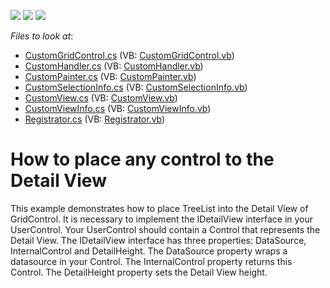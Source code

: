 <!-- default badges list -->
![](https://img.shields.io/endpoint?url=https://codecentral.devexpress.com/api/v1/VersionRange/128630605/11.1.4%2B)
[![](https://img.shields.io/badge/Open_in_DevExpress_Support_Center-FF7200?style=flat-square&logo=DevExpress&logoColor=white)](https://supportcenter.devexpress.com/ticket/details/E3387)
[![](https://img.shields.io/badge/📖_How_to_use_DevExpress_Examples-e9f6fc?style=flat-square)](https://docs.devexpress.com/GeneralInformation/403183)
<!-- default badges end -->
<!-- default file list -->
*Files to look at*:

* [CustomGridControl.cs](./CS/GridControlDetailView/CustomGrid/CustomGridControl.cs) (VB: [CustomGridControl.vb](./VB/GridControlDetailView/CustomGrid/CustomGridControl.vb))
* [CustomHandler.cs](./CS/GridControlDetailView/CustomGrid/CustomHandler.cs) (VB: [CustomHandler.vb](./VB/GridControlDetailView/CustomGrid/CustomHandler.vb))
* [CustomPainter.cs](./CS/GridControlDetailView/CustomGrid/CustomPainter.cs) (VB: [CustomPainter.vb](./VB/GridControlDetailView/CustomGrid/CustomPainter.vb))
* [CustomSelectionInfo.cs](./CS/GridControlDetailView/CustomGrid/CustomSelectionInfo.cs) (VB: [CustomSelectionInfo.vb](./VB/GridControlDetailView/CustomGrid/CustomSelectionInfo.vb))
* [CustomView.cs](./CS/GridControlDetailView/CustomGrid/CustomView.cs) (VB: [CustomView.vb](./VB/GridControlDetailView/CustomGrid/CustomView.vb))
* [CustomViewInfo.cs](./CS/GridControlDetailView/CustomGrid/CustomViewInfo.cs) (VB: [CustomViewInfo.vb](./VB/GridControlDetailView/CustomGrid/CustomViewInfo.vb))
* [Registrator.cs](./CS/GridControlDetailView/CustomGrid/Registrator.cs) (VB: [Registrator.vb](./VB/GridControlDetailView/CustomGrid/Registrator.vb))
<!-- default file list end -->
# How to place any control to the Detail View


<p>This example demonstrates how to place TreeList into the Detail View of GridControl. It is necessary to implement the IDetailView interface in your UserControl. Your UserControl should contain a Control that represents the Detail View. The IDetailView interface has three properties: DataSource, InternalControl and DetailHeight. The DataSource property wraps a datasource in your Control. The InternalControl property returns this Control. The DetailHeight property sets the Detail View height.</p>

<br/>


